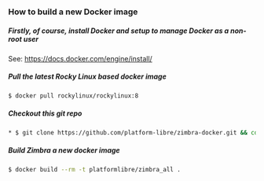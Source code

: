 ### How to build a new Docker image
##### Firstly, of course, install Docker and setup to manage Docker as a non-root user
See: https://docs.docker.com/engine/install/

##### Pull the latest Rocky Linux based docker image
```bash
$ docker pull rockylinux/rockylinux:8
```
##### Checkout this git repo

```bash
* $ git clone https://github.com/platform-libre/zimbra-docker.git && cd zimbra-docker/zimbra_all
```

##### Build Zimbra a new docker image
```bash
$ docker build --rm -t platformlibre/zimbra_all .
```
